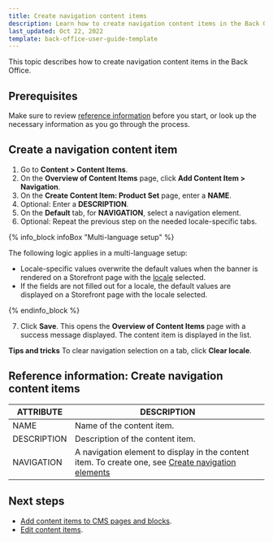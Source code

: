 ```yaml
---
title: Create navigation content items
description: Learn how to create navigation content items in the Back Office.
last_updated: Oct 22, 2022
template: back-office-user-guide-template
---
```


This topic describes how to create navigation content items in the Back Office.

## Prerequisites

Make sure to review [reference information](#reference-information-create-navigation-content-items) before you start, or look up the necessary information as you go through the process.

## Create a navigation content item

1. Go to **Content&nbsp;<span aria-label="and then">></span> Content Items**.
2. On the **Overview of Content Items** page, click **Add Content Item&nbsp;<span aria-label="and then">></span> Navigation**.
3. On the **Create Content Item: Product Set** page, enter a **NAME**.
4. Optional: Enter a **DESCRIPTION**.
5. On the **Default** tab, for **NAVIGATION**, select a navigation element.
6. Optional: Repeat the previous step on the needed locale-specific tabs.

{% info_block infoBox "Multi-language setup" %}

The following logic applies in a multi-language setup:
* Locale-specific values overwrite the default values when the banner is rendered on a Storefront page with the [locale](/docs/pbc/all/order-management-system/{{page.version}}/base-shop/datapayload-conversion/multi-language-setup.html) selected.
* If the fields are not filled out for a locale, the default values are displayed on a Storefront page with the locale selected.

{% endinfo_block %}

7. Click **Save**.
    This opens the **Overview of Content Items** page with a success message displayed. The content item is displayed in the list.


**Tips and tricks**
To clear navigation selection on a tab, click **Clear locale**.


## Reference information: Create navigation content items    

| ATTRIBUTE | DESCRIPTION |
| --- | --- |
| NAME | Name of the content item. |
| DESCRIPTION | Description of the content item. |
| NAVIGATION | A navigation element to display in the content item. To create one, see [Create navigation elements](/docs/pbc/all/content-management-system/{{page.version}}/manage-in-the-back-office/navigation/create-navigation-elements.html) |

## Next steps

* [Add content items to CMS pages and blocks](/docs/pbc/all/content-management-system/{{page.version}}/manage-in-the-back-office/blocks/add-content-items-to-cms-blocks.html).
* [Edit content items](/docs/pbc/all/content-management-system/{{page.version}}/manage-in-the-back-office/content-items/edit-content-items.html).
